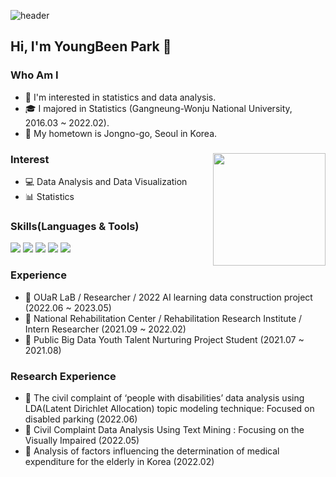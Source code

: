 ![header](https://capsule-render.vercel.app/api?type=waving&color=CED8F6&height=190&section=header&text=Park%20Young%20Been's%20GitHub%20Profile&fontSize=35)
## Hi, I'm YoungBeen Park 👋 

### Who Am I 
- 🌱 I'm interested in statistics and data analysis.
- 🎓 I majored in Statistics (Gangneung-Wonju National University, 2016.03 ~ 2022.02).
- 🚅 My hometown is Jongno-go, Seoul in Korea.

### Interest <img align='right' src="https://github-readme-stats.vercel.app/api?username=Park-Young-Bin" height="180"> 
- &#128187; Data Analysis and Data Visualization
- &#128202; Statistics 

### Skills(Languages & Tools)
<img src="https://img.shields.io/badge/R-276DC3?style=flat&logo=R&logoColor=white" /> <img src="https://img.shields.io/badge/RStudio-75AADB?style=flat&logo=RStudio&logoColor=white" /> <img src="https://img.shields.io/badge/Python-3776AB?style=flat&logo=Python&logoColor=white" /> <img src="https://img.shields.io/badge/MySQL-4479A1?style=flat&logo=MySQL&logoColor=white" /> <img src="https://img.shields.io/badge/Jupyter-F37626?style=flat&logo=Jupyter&logoColor=white" />

### Experience
- &#127970; OUaR LaB / Researcher / 2022 AI learning data construction project (2022.06 ~ 2023.05)
- &#127970; National Rehabilitation Center / Rehabilitation Research Institute / Intern Researcher (2021.09 ~ 2022.02)
- &#128084; Public Big Data Youth Talent Nurturing Project Student (2021.07 ~ 2021.08)

### Research Experience
- &#128195; The civil complaint of ‘people with disabilities’ data analysis using LDA(Latent Dirichlet Allocation) topic modeling technique: Focused on disabled parking (2022.06)
- &#128195; Civil Complaint Data Analysis Using Text Mining : Focusing on the Visually Impaired (2022.05)
- &#128195; Analysis of factors influencing the determination of medical expenditure for the elderly in Korea (2022.02)
